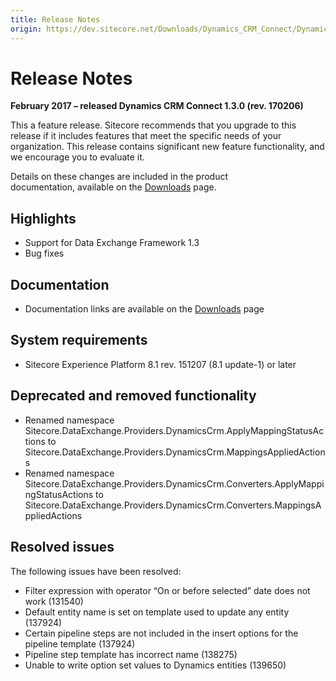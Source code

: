 ```yaml
---
title: Release Notes
origin: https://dev.sitecore.net/Downloads/Dynamics_CRM_Connect/Dynamics_CRM_Connect_1/Dynamics_CRM_Connect_1_3/Release_Notes
---
```


# Release Notes

**February 2017 – released Dynamics CRM Connect 1.3.0 (rev. 170206)**

This a feature release. Sitecore recommends that you upgrade to this release if it includes features that meet the specific needs of your organization. This release contains significant new feature functionality, and we encourage you to evaluate it.

Details on these changes are included in the product documentation, available on the [Downloads](/downloads/Dynamics_CRM_Connect/Dynamics_CRM_Connect_1/Dynamics_CRM_Connect_1_3) page.

## Highlights

-   Support for Data Exchange Framework 1.3
-   Bug fixes

## Documentation

-   Documentation links are available on the [Downloads](/downloads/Dynamics_CRM_Connect/Dynamics_CRM_Connect_1/Dynamics_CRM_Connect_1_3) page

## System requirements

-   Sitecore Experience Platform 8.1 rev. 151207 (8.1 update-1) or later

## Deprecated and removed functionality

-   Renamed namespace Sitecore.DataExchange.Providers.DynamicsCrm.ApplyMappingStatusActions to Sitecore.DataExchange.Providers.DynamicsCrm.MappingsAppliedActions
-   Renamed namespace Sitecore.DataExchange.Providers.DynamicsCrm.Converters.ApplyMappingStatusActions to Sitecore.DataExchange.Providers.DynamicsCrm.Converters.MappingsAppliedActions

## Resolved issues

The following issues have been resolved:

-   Filter expression with operator “On or before selected” date does not work (131540)
-   Default entity name is set on template used to update any entity (137924)
-   Certain pipeline steps are not included in the insert options for the pipeline template (137924)
-   Pipeline step template has incorrect name (138275)
-   Unable to write option set values to Dynamics entities (139650)